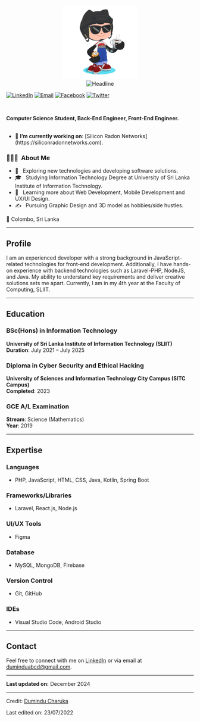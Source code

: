 <!--
### Hi there 👋

**DuminduCharuka/DuminduCharuka** is a ✨ _special_ ✨ repository because its `README.md` (this file) appears on your GitHub profile.

Here are some ideas to get you started:
- 🔭 I’m currently working on [Silicon Radon Networks](https://siliconradonnetworks.com)
- 🌱 I’m currently learning ...
- 👯 I’m looking to collaborate on ...
- 🤔 I’m looking for help with ...
- 💬 Ask me about ...
- 📫 How to reach me: ...
- 😄 Pronouns: ...
- ⚡ Fun fact: ...
-->
<div>
    <div align=center>
        <img src="https://raw.githubusercontent.com/AhmedFathyDev/AhmedFathyDev/main/GitHub.png" alt="GitHub Octocat Drinking a Cup of Coffee" height="200">
    </div>
    <div align=center>
        <img src="https://readme-typing-svg.herokuapp.com?color=%236FDA44&size=32&center=true&vCenter=true&width=600&height=50&lines=Hi+there+I'm+Charuka+%F0%9F%91%8B;Computer+Science+Student;Front-End+Engineer;Back-End+Engineer" alt="Headline" />
    </div>
    <p align="left">
        <a href="https://www.linkedin.com/in/dumindu-charuka-749760215"><img alt="LinkedIn" src="https://img.shields.io/badge/LinkedIn-blue?style=flat-square&logo=linkedin"></a>
        <a href="mailto:duminduabcd@gmail.com"><img alt="Email" src="https://img.shields.io/badge/Email-blue?style=flat-square&logo=gmail"></a>
        <a href="https://www.facebook.com/dumindu.charuka.35"><img alt="Facebook" src="https://img.shields.io/badge/Facebook-blue?style=flat-square&logo=Facebook"></a>
        <a href="https://twitter.com/CharukaDumindu"><img src="https://img.shields.io/badge/twitter-blue?style=flat-square&logo=twitter" alt="Twitter" /></a>
    </p>
    <div align=left>
        <br>
        <p>
            <strong>
                Computer Science Student, Back-End Engineer, Front-End Engineer.<br><br>
            </strong>
        </p>
        <ul>
            <li>🔭 <b>I’m currently working on</b>: [Silicon Radon Networks](https://siliconradonnetworks.com).</li>
        </ul>
        <h3> 👨🏻‍💻 &nbsp;About Me </h3>
        <ul>
            <li>🤔 &nbsp; Exploring new technologies and developing software solutions.</li>
            <li>🎓 &nbsp; Studying Information Technology Degree at University of Sri Lanka Institute of Information Technology.</li>
            <li>🌱 &nbsp; Learning more about Web Development, Mobile Development and UX/UI Design.</li>
            <li>✍️ &nbsp; Pursuing Graphic Design and 3D model as hobbies/side hustles.</li>
        </ul>
    </div>

📍 Colombo, Sri Lanka

---

## Profile

I am an experienced developer with a strong background in JavaScript-related technologies for front-end development. Additionally, I have hands-on experience with backend technologies such as Laravel-PHP, NodeJS, and Java. My ability to understand key requirements and deliver creative solutions sets me apart. Currently, I am in my 4th year at the Faculty of Computing, SLIIT.

---

## Education

### BSc(Hons) in Information Technology  
**University of Sri Lanka Institute of Information Technology (SLIIT)**  
**Duration**: July 2021 – July 2025

### Diploma in Cyber Security and Ethical Hacking  
**University of Sciences and Information Technology City Campus (SITC Campus)**  
**Completed**: 2023

### GCE A/L Examination  
**Stream**: Science (Mathematics)  
**Year**: 2019

---

## Expertise

### Languages
- PHP, JavaScript, HTML, CSS, Java, Kotlin, Spring Boot

### Frameworks/Libraries
- Laravel, React.js, Node.js

### UI/UX Tools
- Figma

### Database
- MySQL, MongoDB, Firebase

### Version Control
- Git, GitHub

### IDEs
- Visual Studio Code, Android Studio

---

## Contact

Feel free to connect with me on [LinkedIn](https://linkedin.com/in/dumindu-charuka-749760215) or via email at [duminduabcd@gmail.com](mailto:duminduabcd@gmail.com).

---

**Last updated on:** December 2024

</div>

------

Credit: [Dumindu Charuka](https://github.com/DuminduCharuka)

Last edited on: 23/07/2022
